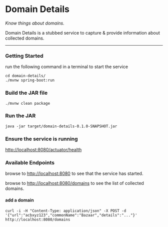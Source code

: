 # Domain Details

_Know things about domains._

Domain Details is a stubbed service to capture & provide information about collected domains.

---

### Getting Started

run the following command in a terminal to start the service
```
cd domain-details/
./mvnw spring-boot:run
```

### Build the JAR file
```
./mvnw clean package
```

### Run the JAR 
```
java -jar target/domain-details-0.1.0-SNAPSHOT.jar
```

### Ensure the service is running

[http://localhost:8080/actuator/health](http://localhost:8080/actuator/health)


### Available Endpoints
browse to [http://localhost:8080](http://localhost:8080) to see that the service has started.

browse to [http://localhost:8080/domains](http://localhost:8080/domains) to see the list of collected domains.

#### add a domain
```
curl -i -H "Content-Type: application/json" -X POST -d '{"url":"acbxyz123","commonName":"Bazaar","details":"..."}' http://localhost:8080/domains
```

